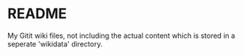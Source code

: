 # README

My Gitit wiki files, not including the actual content which is stored in a seperate 'wikidata' directory.
